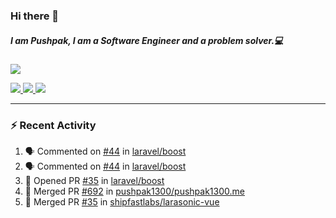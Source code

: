 ### Hi there 👋

##### I am Pushpak, I am a Software Engineer and a problem solver.💻

<a href='https://twitter.com/pushpak1300'><a href="https://pushpak1300.me/" target="_blank">
  <img src="https://img.shields.io/badge/website-%23E34F26.svg?&style=for-the-badge" />
</a> 
 
 <a href="https://twitter.com/pushpak1300" target="_blank">
  <img src="https://img.shields.io/badge/twitter-%231DA1F2.svg?&style=for-the-badge&logo=twitter&logoColor=white" />
</a> 

<a href="https://www.linkedin.com/in/pushpak-c-286b17b1/" target="_blank">
  <img src="https://img.shields.io/badge/linkedin-%230077B5.svg?&style=for-the-badge&logo=linkedin&logoColor=white" />
</a> 

<a href="https://dev.to/pushpak1300/" target="_blank">
  <img src="http://img.shields.io/badge/dev.to-gray?style=for-the-badge&logo=dev.to&?logoColor=white?logoWidth=100?label=" />
</a> 


</p>

---

### ⚡ Recent Activity

<!--START_SECTION:activity-->
1. 🗣 Commented on [#44](https://github.com/laravel/boost/issues/44#issuecomment-3184346732) in [laravel/boost](https://github.com/laravel/boost)
2. 🗣 Commented on [#44](https://github.com/laravel/boost/issues/44#issuecomment-3184329266) in [laravel/boost](https://github.com/laravel/boost)
3. 💪 Opened PR [#35](https://github.com/laravel/boost/pull/35) in [laravel/boost](https://github.com/laravel/boost)
4. 🎉 Merged PR [#692](https://github.com/pushpak1300/pushpak1300.me/pull/692) in [pushpak1300/pushpak1300.me](https://github.com/pushpak1300/pushpak1300.me)
5. 🎉 Merged PR [#35](https://github.com/shipfastlabs/larasonic-vue/pull/35) in [shipfastlabs/larasonic-vue](https://github.com/shipfastlabs/larasonic-vue)
<!--END_SECTION:activity-->
